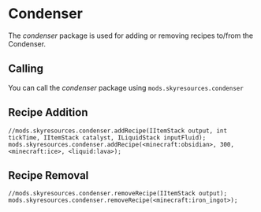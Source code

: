 # Condenser
The *condenser* package is used for adding or removing recipes to/from the Condenser.

## Calling
You can call the *condenser* package using `mods.skyresources.condenser`

## Recipe Addition

```
//mods.skyresources.condenser.addRecipe(IItemStack output, int tickTime, IItemStack catalyst, ILiquidStack inputFluid);
mods.skyresources.condenser.addRecipe(<minecraft:obsidian>, 300, <minecraft:ice>, <liquid:lava>);
```

## Recipe Removal

```
//mods.skyresources.condenser.removeRecipe(IItemStack output);
mods.skyresources.condenser.removeRecipe(<minecraft:iron_ingot>);
```